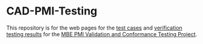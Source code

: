 # CAD-PMI-Testing

This repository is for the web pages for the [test cases](https://pages.nist.gov/CAD-PMI-Testing/models.html) and [verification testing results](https://pages.nist.gov/CAD-PMI-Testing/results.html) for the [MBE PMI Validation and Conformance Testing Project](http://go.usa.gov/mGVm).
